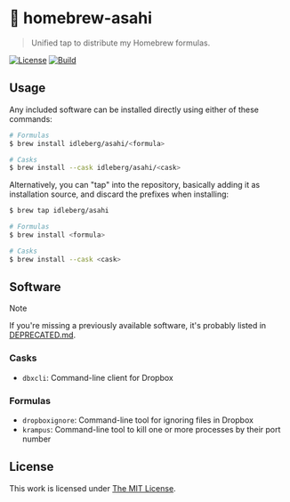 # :beer: homebrew-asahi

> Unified tap to distribute my Homebrew formulas.

[![License](https://img.shields.io/github/license/idleberg/homebrew-asahi?color=blue&style=for-the-badge)](LICENSE)
[![Build](https://img.shields.io/github/actions/workflow/status/idleberg/homebrew-asahi/audit.yml?style=for-the-badge)](https://github.com/idleberg/homebrew-asahi/actions)

## Usage

Any included software can be installed directly using either of these commands:

```sh
# Formulas
$ brew install idleberg/asahi/<formula>

# Casks
$ brew install --cask idleberg/asahi/<cask>
```

Alternatively, you can "tap" into the repository, basically adding it as installation source, and discard the prefixes when installing:

```sh
$ brew tap idleberg/asahi

# Formulas
$ brew install <formula>

# Casks
$ brew install --cask <cask>
```

## Software

> [!NOTE]  
> If you're missing a previously available software, it's probably listed in [DEPRECATED.md](DEPRECATED.md).

### Casks

- `dbxcli`: Command-line client for Dropbox

### Formulas

- `dropboxignore`: Command-line tool for ignoring files in Dropbox
- `krampus`: Command-line tool to kill one or more processes by their port number

## License

This work is licensed under [The MIT License](LICENSE).
